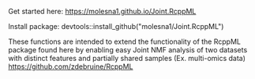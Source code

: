 Get started here: https://molesna1.github.io/Joint.RcppML

Install package:
devtools::install_github("molesna1/Joint.RcppML")

These functions are intended to extend the functionality of the RcppML package found here by enabling easy Joint NMF analysis of two datasets with distinct features and partially shared samples (Ex. multi-omics data)
https://github.com/zdebruine/RcppML
